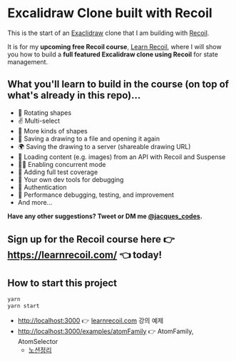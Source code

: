 # Excalidraw Clone built with Recoil

This is the start of an [Exaclidraw](https://excalidraw.com/) clone that I am building with [Recoil](https://recoiljs.org/).

It is for my **upcoming free Recoil course**, [Learn Recoil](https://learnrecoil.com/), where I will show you how to build a **full featured Excalidraw clone using Recoil** for state management.

## What you'll learn to build in the course (on top of what's already in this repo)...

- 🔄 Rotating shapes
- ✌️ Multi-select
- 🔵 More kinds of shapes
- 💾 Saving a drawing to a file and opening it again
- 🌍 Saving the drawing to a server (shareable drawing URL)
- 🌄 Loading content (e.g. images) from an API with Recoil and Suspense
- 👯‍♂️ Enabling concurrent mode
- 🧪 Adding full test coverage
- 🤔 Your own dev tools for debugging
- 🔑 Authentication
- 🏃 Performance debugging, testing, and improvement
- And more...

**Have any other suggestions? Tweet or DM me [@jacques_codes](https://twitter.com/jacques_codes).**

## Sign up for the Recoil course here 👉 https://learnrecoil.com/ 👈 today!

## How to start this project

```bash
yarn
yarn start
```

- [http://localhost:3000](http://localhost:3000) 👉 [learnrecoil.com](https://learnrecoil.com/) 강의 예제
- [http://localhost:3000/examples/atomFamily](http://localhost:3000/examples/atomFamily) 👉 AtomFamily, AtomSelector
  - [노션정리](https://cyclic-yard-58c.notion.site/React-Native-TIL_Recoil_state_-2_230118-0cfeb1cf4eae4a7783e7eb1a2079d104)
